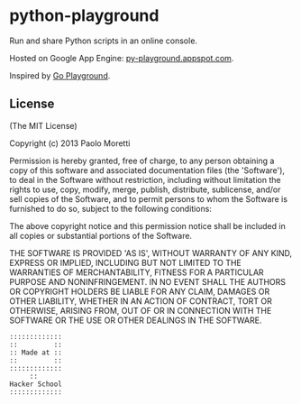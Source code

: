 # python-playground

Run and share Python scripts in an online console.

Hosted on Google App Engine: [py-playground.appspot.com](http://py-playground.appspot.com/).

Inspired by [Go Playground](http://play.golang.org/).

## License 

(The MIT License)

Copyright (c) 2013 Paolo Moretti

Permission is hereby granted, free of charge, to any person obtaining
a copy of this software and associated documentation files (the
'Software'), to deal in the Software without restriction, including
without limitation the rights to use, copy, modify, merge, publish,
distribute, sublicense, and/or sell copies of the Software, and to
permit persons to whom the Software is furnished to do so, subject to
the following conditions:

The above copyright notice and this permission notice shall be
included in all copies or substantial portions of the Software.

THE SOFTWARE IS PROVIDED 'AS IS', WITHOUT WARRANTY OF ANY KIND,
EXPRESS OR IMPLIED, INCLUDING BUT NOT LIMITED TO THE WARRANTIES OF
MERCHANTABILITY, FITNESS FOR A PARTICULAR PURPOSE AND NONINFRINGEMENT.
IN NO EVENT SHALL THE AUTHORS OR COPYRIGHT HOLDERS BE LIABLE FOR ANY
CLAIM, DAMAGES OR OTHER LIABILITY, WHETHER IN AN ACTION OF CONTRACT,
TORT OR OTHERWISE, ARISING FROM, OUT OF OR IN CONNECTION WITH THE
SOFTWARE OR THE USE OR OTHER DEALINGS IN THE SOFTWARE.

~~~~
:::::::::::::
::         ::
:: Made at ::
::         ::
:::::::::::::
     ::
Hacker School
:::::::::::::
~~~~

